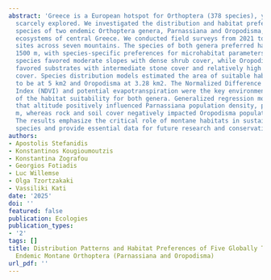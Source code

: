 ```yaml
---
abstract: 'Greece is a European hotspot for Orthoptera (378 species), yet it has been
  scarcely explored. We investigated the distribution and habitat preferences of the
  species of two endemic Orthoptera genera, Parnassiana and Oropodisma, in the montane
  ecosystems of central Greece. We conducted field surveys from 2021 to 2024 in 174
  sites across seven mountains. The species of both genera preferred habitats above
  1500 m, with species-specific preferences for microhabitat parameters: Parnassiana
  species favored moderate slopes with dense shrub cover, while Oropodisma species
  favored substrates with intermediate stone cover and relatively high vegetation
  cover. Species distribution models estimated the area of suitable habitat for Parnassiana
  to be at 5 km2 and Oropodisma at 3.28 km2. The Normalized Difference Vegetation
  Index (NDVI) and potential evapotranspiration were the key environmental drivers
  of the habitat suitability for both genera. Generalized regression models showed
  that altitude positively influenced Parnassiana population density, peaking at 2200
  m, whereas rock and soil cover negatively impacted Oropodisma population densities.
  The results emphasize the critical role of montane habitats in sustaining these
  species and provide essential data for future research and conservation strategies.'
authors:
- Apostolis Stefanidis
- Konstantinos Kougioumoutzis
- Konstantina Zografou
- Georgios Fotiadis
- Luc Willemse
- Olga Tzortzakaki
- Vassiliki Kati
date: '2025'
doi: ''
featured: false
publication: Ecologies
publication_types:
- '2'
tags: []
title: Distribution Patterns and Habitat Preferences of Five Globally Threatened and
  Endemic Montane Orthoptera (Parnassiana and Oropodisma)
url_pdf: ''
---
```

